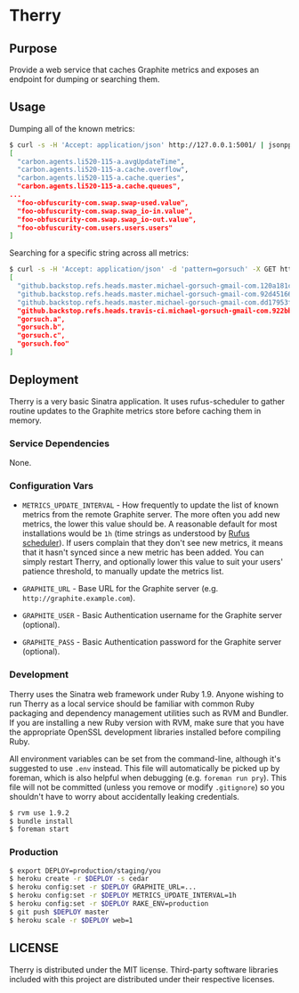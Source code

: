 # Therry

## Purpose

Provide a web service that caches Graphite metrics and exposes an endpoint for dumping or searching them.

## Usage

Dumping all of the known metrics:

```bash
$ curl -s -H 'Accept: application/json' http://127.0.0.1:5001/ | jsonpp
[
  "carbon.agents.li520-115-a.avgUpdateTime",
  "carbon.agents.li520-115-a.cache.overflow",
  "carbon.agents.li520-115-a.cache.queries",
  "carbon.agents.li520-115-a.cache.queues",
...
  "foo-obfuscurity-com.swap.swap-used.value",
  "foo-obfuscurity-com.swap.swap_io-in.value",
  "foo-obfuscurity-com.swap.swap_io-out.value",
  "foo-obfuscurity-com.users.users.users"
]
```

Searching for a specific string across all metrics:

```bash
$ curl -s -H 'Accept: application/json' -d 'pattern=gorsuch' -X GET http://127.0.0.1:5001/search/ | jsonpp
[
  "github.backstop.refs.heads.master.michael-gorsuch-gmail-com.120a181c62d0f595b4a262251cfada192aef0189",
  "github.backstop.refs.heads.master.michael-gorsuch-gmail-com.92d45166b37d6310d5501f7a4541ded643e09280",
  "github.backstop.refs.heads.master.michael-gorsuch-gmail-com.dd17953f3e1152bbe4a499e7d5929e301247c6c4",
  "github.backstop.refs.heads.travis-ci.michael-gorsuch-gmail-com.922bb15fb593763865cd5d4c9b8f4d14cc364ef3",
  "gorsuch.a",
  "gorsuch.b",
  "gorsuch.c",
  "gorsuch.foo"
]
```

## Deployment

Therry is a very basic Sinatra application. It uses rufus-scheduler to gather routine updates to the Graphite metrics store before caching them in memory.

### Service Dependencies

None.

### Configuration Vars

* `METRICS_UPDATE_INTERVAL` - How frequently to update the list of known metrics from the remote Graphite server. The more often you add new metrics, the lower this value should be. A reasonable default for most installations would be `1h` (time strings as understood by [Rufus scheduler](https://github.com/jmettraux/rufus-scheduler#the-time-strings-understood-by-rufus-scheduler)). If users complain that they don't see new metrics, it means that it hasn't synced since a new metric has been added. You can simply restart Therry, and optionally lower this value to suit your users' patience threshold, to manually update the metrics list.

* `GRAPHITE_URL` - Base URL for the Graphite server (e.g. `http://graphite.example.com`).

* `GRAPHITE_USER` - Basic Authentication username for the Graphite server (optional).

* `GRAPHITE_PASS` - Basic Authentication password for the Graphite server (optional).

### Development

Therry uses the Sinatra web framework under Ruby 1.9. Anyone wishing to run Therry as a local service should be familiar with common Ruby packaging and dependency management utilities such as RVM and Bundler. If you are installing a new Ruby version with RVM, make sure that you have the appropriate OpenSSL development libraries installed before compiling Ruby.

All environment variables can be set from the command-line, although it's suggested to use `.env` instead. This file will automatically be picked up by foreman, which is also helpful when debugging (e.g. `foreman run pry`). This file will not be committed (unless you remove or modify `.gitignore`) so you shouldn't have to worry about accidentally leaking credentials.

```bash
$ rvm use 1.9.2
$ bundle install
$ foreman start
```

### Production

```bash
$ export DEPLOY=production/staging/you
$ heroku create -r $DEPLOY -s cedar
$ heroku config:set -r $DEPLOY GRAPHITE_URL=...
$ heroku config:set -r $DEPLOY METRICS_UPDATE_INTERVAL=1h
$ heroku config:set -r $DEPLOY RAKE_ENV=production
$ git push $DEPLOY master
$ heroku scale -r $DEPLOY web=1
```

## LICENSE

Therry is distributed under the MIT license. Third-party software libraries included with this project are distributed under their respective licenses.
